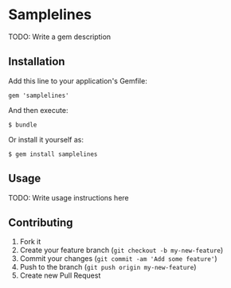 # Samplelines

TODO: Write a gem description

## Installation

Add this line to your application's Gemfile:

    gem 'samplelines'

And then execute:

    $ bundle

Or install it yourself as:

    $ gem install samplelines

## Usage

TODO: Write usage instructions here

## Contributing

1. Fork it
2. Create your feature branch (`git checkout -b my-new-feature`)
3. Commit your changes (`git commit -am 'Add some feature'`)
4. Push to the branch (`git push origin my-new-feature`)
5. Create new Pull Request
